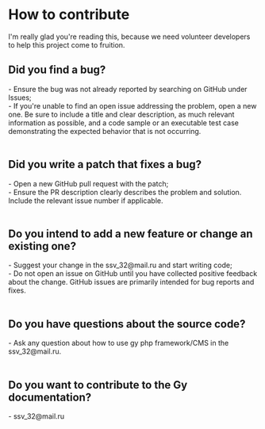 
<h1>How to contribute</h1>
I'm really glad you're reading this, because we need volunteer developers to help this project come to fruition.<br/>

<h2>Did you find a bug?</h2>
- Ensure the bug was not already reported by searching on GitHub under Issues;<br/>
- If you're unable to find an open issue addressing the problem, open a new one. Be sure to include a title and clear description, as much relevant information as possible, and a code sample or an executable test case demonstrating the expected behavior that is not occurring.<br/>
<br/>
<h2>Did you write a patch that fixes a bug?</h2>
- Open a new GitHub pull request with the patch;<br/>
- Ensure the PR description clearly describes the problem and solution. Include the relevant issue number if applicable.<br/>
<br/>
<h2>Do you intend to add a new feature or change an existing one?</h2>
- Suggest your change in the ssv_32@mail.ru and start writing code;<br/>
- Do not open an issue on GitHub until you have collected positive feedback about the change. GitHub issues are primarily intended for bug reports and fixes.<br/>
<br/>
<h2>Do you have questions about the source code?</h2>
- Ask any question about how to use gy php framework/CMS  in the ssv_32@mail.ru.<br/>
<br/>

<h2>Do you want to contribute to the Gy documentation?</h2>
- ssv_32@mail.ru<br/>
